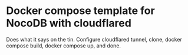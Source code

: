 # Docker compose template for NocoDB with cloudflared
Does what it says on the tin. Configure cloudflared tunnel, clone, docker compose build, docker compose up, and done.